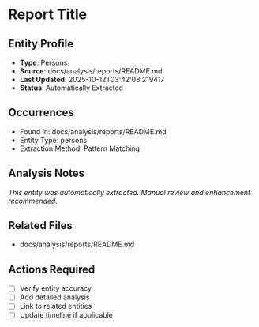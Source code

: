 # Report Title

## Entity Profile
- **Type**: Persons
- **Source**: docs/analysis/reports/README.md
- **Last Updated**: 2025-10-12T03:42:08.219417
- **Status**: Automatically Extracted

## Occurrences
- Found in: docs/analysis/reports/README.md
- Entity Type: persons
- Extraction Method: Pattern Matching

## Analysis Notes
*This entity was automatically extracted. Manual review and enhancement recommended.*

## Related Files
- docs/analysis/reports/README.md

## Actions Required
- [ ] Verify entity accuracy
- [ ] Add detailed analysis
- [ ] Link to related entities
- [ ] Update timeline if applicable
